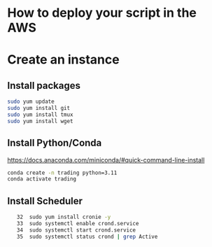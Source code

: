 # How to deploy your script in the AWS

# Create an instance

## Install packages

```bash
sudo yum update
sudo yum install git 
sudo yum install tmux
sudo yum install wget
```

## Install Python/Conda

https://docs.anaconda.com/miniconda/#quick-command-line-install

```bash
conda create -n trading python=3.11
conda activate trading
```

## Install Scheduler

```bash
   32  sudo yum install cronie -y
   33  sudo systemctl enable crond.service
   34  sudo systemctl start crond.service
   35  sudo systemctl status crond | grep Active
```

